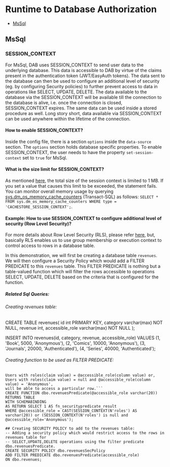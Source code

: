 # Runtime to Database Authorization

- [MsSql](#MsSql)

## MsSql

### SESSION_CONTEXT

For MsSql, DAB uses SESSION_CONTEXT to send user data to the underlying database. This data is accessible to DAB by virtue of the claims present in the authentication token (JWT/EasyAuth tokens).
The data sent to the database can then be used to configure an additional level of security (eg. by configuring Security policies) to further prevent access
to data in operations like SELECT, UPDATE, DELETE. The data available to the database via the SESSION_CONTEXT will be available till the connection to the
database is alive, i.e. once the connection is closed, SESSION_CONTEXT expires. The same data can be used inside a stored procedure as well. Long story short,
data available via SESSION_CONTEXT can be used anywhere within the lifetime of the connection.

#### How to enable SESSION_CONTEXT?
Inside the config file, there is a section `options` inside the `data-source` section. The `options` section holds database specific properties. To enable SESSION_CONTEXT,
the user needs to have the property `set-session-context` set to `true` for MsSql.

#### What is the size limit for SESSION_CONTEXT?
As mentioned [here](https://learn.microsoft.com/en-us/sql/relational-databases/system-stored-procedures/sp-set-session-context-transact-sql?view=sql-server-ver16#remarks), 
the total size of the session context is limited to 1 MB. If you set a value that causes this limit to be exceeded, the statement fails. 
You can monitor overall memory usage by querying [sys.dm_os_memory_cache_counters](https://learn.microsoft.com/en-us/sql/relational-databases/system-dynamic-management-views/sys-dm-os-memory-cache-counters-transact-sql?view=sql-server-ver16) (Transact-SQL) as follows: 
`SELECT * FROM sys.dm_os_memory_cache_counters WHERE type = 'CACHESTORE_SESSION_CONTEXT';`.

#### Example: How to use SESSION_CONTEXT to configure additional level of security (Row Level Security)?
For more details about Row Level Security (RLS), please refer [here](https://learn.microsoft.com/en-us/sql/relational-databases/security/row-level-security?view=sql-server-ver16),
but, basically RLS enables us to use group membership or execution context to control access to rows in a database table.

In this demonstration, we will first be creating a database table `revenues`. We will then configure a Security Policy which would add a FILTER PREDICATE
to this `revenues` table. This FILTER PREDICATE is nothing but a table-valued function which will filter the rows accessible to operations SELECT, UPDATE, DELETE
based on the criteria that is configured for the function.



##### Related Sql Queries:

###### Creating revenues table:
CREATE TABLE revenues(
    id int PRIMARY KEY,
    category varchar(max) NOT NULL,
    revenue int,
    accessible_role varchar(max) NOT NULL
);

INSERT INTO revenues(id, category, revenue, accessible_role) VALUES (1, 'Book', 5000, 'Anonymous'), (2, 'Comics', 10000, 'Anonymous'), (3, 'Journals', 20000, 'Authenticated'), (4, 'Series', 40000, 'Authenticated');

###### Creating function to be used as FILTER PREDICATE:
``` Create a function to be used as a filter predicate by the security policy to restrict access to rows in the table for SELECT,UPDATE,DELETE operations.
Users with roles(claim value) = @accessible_role(column value) or,
Users with roles(claim value) = null and @accessible_role(column value) = 'Anonymous',
will be able to access a particular row.```
CREATE FUNCTION dbo.revenuesPredicate(@accessible_role varchar(20))
RETURNS TABLE
WITH SCHEMABINDING
AS RETURN SELECT 1 AS fn_securitypredicate_result
WHERE @accessible_role = CAST(SESSION_CONTEXT(N'roles') AS varchar(20)) or (SESSION_CONTEXT(N'roles') is null and @accessible_role='Anonymous');

## Creating SECURITY POLICY to add to the revenues table:
-- Adding a security policy which would restrict access to the rows in revenues table for
-- SELECT,UPDATE,DELETE operations using the filter predicate dbo.revenuesPredicate.
CREATE SECURITY POLICY dbo.revenuesSecPolicy 
ADD FILTER PREDICATE dbo.revenuesPredicate(accessible_role) 
ON dbo.revenues;